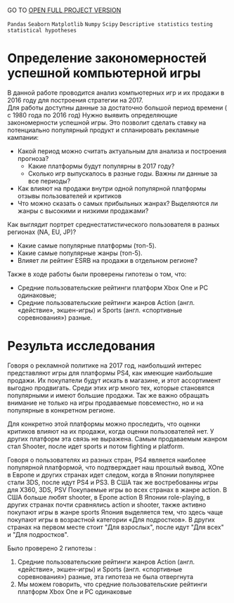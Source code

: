 GO TO <a href="https://nbviewer.org/github/archanastasia/myportfolio/blob/main/02_data_analyst/01_computer_games/computer_games.ipynb">OPEN FULL PROJECT VERSION</a>


`Pandas` `Seaborn` `Matplotlib` `Numpy` `Scipy`  `Descriptive statistics` `testing statistical hypotheses`


# Определение закономерностей успешной компьютерной игры
В данной работе проводится анализ компьютерных игр и их продажи в 2016 году для построения стратегии на 2017. \
Для работы доступны данные за достаточно большой период времени ( с 1980 года по 2016 год)
Нужно выявить определяющие закономерности успешной игры. Это позволит сделать ставку на потенциально популярный продукт и спланировать рекламные кампании: 

* Какой период можно считать актуальным для анализа и построения прогноза?
  * Какие платформы будут популярны в 2017 году?
  * Сколько игр выпускалось в разные годы. Важны ли данные за все периоды?
* Как влияют на продажи внутри одной популярной платформы отзывы пользователей и критиков
* Что можно сказать о самых прибыльных жанрах? Выделяются ли жанры с высокими и низкими продажами?

Как выглядит портрет среднестатистического пользователя в разных регионах (NA, EU, JP)?
* Какие самые популярные платформы (топ-5).
* Какие самые популярные жанры (топ-5).
* Влияет ли рейтинг ESRB на продажи в отдельном регионе?

Также в ходе работы были проверены гипотезы о том, что:
* Средние пользовательские рейтинги платформ Xbox One и PC одинаковые;
* Средние пользовательские рейтинги жанров Action (англ. «действие», экшен-игры) и Sports (англ. «спортивные соревнования») разные.


# Результа исследования
Говоря о рекламной политике на 2017 год, наибольший интерес представляют игры для платформы PS4, как имеющие наибольшие продажи. Их покупатели будут искать в магазине, и этот ассортимент выгодно продвигать. Среди этих игр много тех, которые становятся популярными и имеют большие продажи. Так же важно обращать внимание не только на игры продаваемые повсеместно, но и на популярные в конкретном регионе. 

Для конкретно этой платформы можно проследить, что оценки критиков влияют на их продажи, когда оценки пользователей нет. У других платформ эта связь не выражена. Самым продаваемым жанром стал Shooter, после идет sports и потом fighting и platform. 

Говоря о пользователях из разных стран,   PS4 является наиболее популярной платформой, что подтверждает наш прошлый вывод, XOne в Европе и других странах идет следом, когда в Японии популярнее стали 3DS, после идут PS4 и PS3. 
В США так же востребованны игры для  X360, 3DS, PSV
Покупаемые игры во всех странах в жанре action. В США больше любят shooter, в Еропе action В Японии role-playing, в других странах почти сравнялись action и shooter, также активно покупают игры в жанре sports
Япония выделяется тем, что здесь чаще покупают игры в возрастной категории «Для подростков». В других странах на первом месте стоит "Для взрослых", после идут "Для всех" и "Для подростков". 

Было проверено 2 гипотезы : 
1) Средние пользовательские рейтинги жанров Action (англ. «действие», экшен-игры) и Sports (англ. «спортивные соревнования») разные, эта гипотеза не была отвергнута 
2) Мы можем говорить, что средние пользовательские рейтинги платформ Xbox One и PC одинаковые

